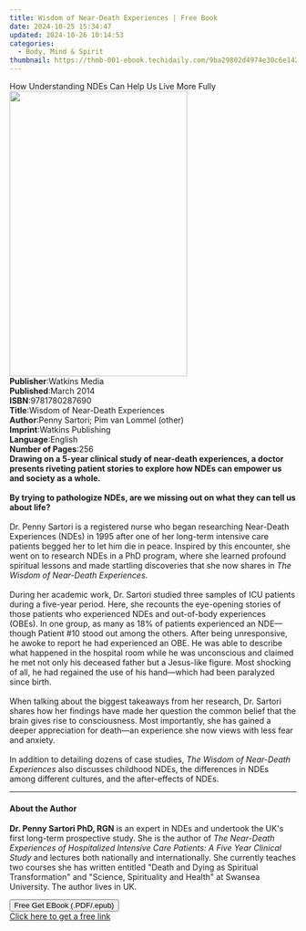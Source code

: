 ```yaml
---
title: Wisdom of Near-Death Experiences | Free Book
date: 2024-10-25 15:34:47
updated: 2024-10-26 10:14:53
categories:
  - Body, Mind & Spirit
thumbnail: https://thmb-001-ebook.techidaily.com/9ba29802d4974e30c6e14280f6add9e8dd760b814e61de60754054361c53a3a9.jpg
---
```

<main id="book-container">
  <div class="flex flex-col">
    <div class="book-brief flex-1 py-6 px-4 sm:p-6 md:py-10 md:px-8">
      <!-- brief-->
      <div class="book-brief-main">
        How Understanding NDEs Can Help Us Live More Fully
      </div>
    </div>
    <div
      class="book-meta-info flex-1 grid gap-4 col-start-1 col-end-3 row-start-1 sm:mb-6 sm:grid-cols-4 lg:gap-6 lg:col-start-2 lg:row-end-6 lg:row-span-6 lg:mb-0"
    >
      <div
        class="book-meta-info-left place-content-center mt-4 p-4 text-sm leading-6 col-start-2 col-span-2 dark:text-slate-400"
      >
        <img
          class="w-full h-500 object-cover rounded-lg sm:h-255 sm:col-span-2 lg:col-span-full"
          src="https://img-001-ebook.techidaily.com/53311bf8a465ac1ba4f3d2488f41007f8bb838dedd75309a03001ba2de166dca.jpg"
          alt=""
          width="312"
          height="500"
        />
      </div>
      <div
        class="book-meta-info-right mt-2 col-start-1 row-start-2 col-span-3 self-center"
      >
        <!-- meta data  -->
        <div class="flex flex-col px-4 md:px-8">
          <div class="flex-1">
            <strong>Publisher</strong>:<span class="px-2">Watkins Media</span>
          </div>
          <div class="flex-1">
            <strong>Published</strong>:<span class="px-2">March 2014</span>
          </div>
          <div class="flex-1">
            <strong>ISBN</strong>:<span class="px-2">9781780287690</span>
          </div>
          <div class="flex-1">
            <strong>Title</strong>:<span class="px-2"
              >Wisdom of Near-Death Experiences</span
            >
          </div>
          <div class="flex-1">
            <strong>Author</strong>:<span class="px-2"
              >Penny Sartori; Pim van Lommel (other)</span
            >
          </div>
          <div class="flex-1">
            <strong>Imprint</strong>:<span class="px-2"
              >Watkins Publishing</span
            >
          </div>
          <div class="flex-1">
            <strong>Language</strong>:<span class="px-2">English</span>
          </div>
          <div class="flex-1">
            <strong>Number of Pages</strong>:<span class="px-2">256</span>
          </div>
        </div>
      </div>
    </div>
    <div class="book-description flex-1 py-6 px-4 sm:p-6 md:py-10 md:px-8">
      <div class="book-description-main">
        <div accordion-content="" id="description">
          <b
            >Drawing on a 5-year clinical study of near-death experiences, a
            doctor presents riveting patient stories to explore how NDEs can
            empower us and society as a whole.</b
          ><br /><b></b><br /><b
            >By trying to pathologize NDEs, are we missing out on what they can
            tell us about life?</b
          ><br />&nbsp;<br />Dr. Penny Sartori is a registered nurse who began
          researching Near-Death Experiences (NDEs) in 1995 after one of her
          long-term intensive care patients begged her to let him die in peace.
          Inspired by this encounter, she went on to research NDEs in a PhD
          program,&nbsp;where she learned profound spiritual lessons and made
          startling discoveries that she now shares in
          <i>The Wisdom of Near-Death Experiences</i>.<br /><br />During her
          academic work, Dr. Sartori studied three samples of ICU patients
          during a five-year period. Here, she recounts the eye-opening stories
          of those patients who experienced NDEs and out-of-body experiences
          (OBEs). In one group, as many as 18% of patients experienced an
          NDE—though Patient #10 stood out among the others. After being
          unresponsive, he awoke to report he had experienced an OBE. He was
          able to describe what happened in the hospital room while he was
          unconscious and claimed he met not only his deceased father but a
          Jesus-like figure. Most shocking of all, he had regained the use of
          his hand—which had been paralyzed since birth.<br /><br />When talking
          about the biggest takeaways from her research, Dr. Sartori shares how
          her findings have made her question the common belief that the brain
          gives rise to consciousness. Most importantly, she has gained a deeper
          appreciation for death—an experience she now views with less fear and
          anxiety.<br /><br />In addition to detailing dozens of case studies,
          <i>The Wisdom of Near-Death Experiences</i> also discusses childhood
          NDEs, the differences in NDEs among different cultures, and the
          after-effects of NDEs.
        </div>
        <div class="accordion-fader"></div>
      </div>
    </div>
    <div class="book-excerpts flex-1 py-6 px-4 sm:p-6 md:py-10 md:px-8">
      <!-- excerpts-->
      <div class="book-excerpts-main">
        <hr />
        <h4 class="placeholder placeholder-heading">
          <span>About the Author</span>
        </h4>
        <p>
          <b>Dr. Penny Sartori PhD, RGN</b> is an expert in NDEs and undertook
          the UK's first long-term prospective study. She is the author of
          <i
            >The Near-Death Experiences of Hospitalized Intensive Care Patients:
            A Five Year Clinical Study</i
          >
          and lectures both nationally and internationally. She currently
          teaches two courses she has written entitled "Death and Dying as
          Spiritual Transformation" and "Science, Spirituality and Health" at
          Swansea University. The author lives in UK.
        </p>
      </div>
    </div>
    <div
      class="book-about-author flex-1 py-6 px-4 sm:p-6 md:py-10 md:px-8"
    ></div>
    <div class="book-free-get flex-1 py-6 px-4 sm:p-6 md:py-10 md:px-8">
      <button
        id="btn-free-get"
        class="bg-blue-500 hover:bg-blue-700 text-white font-bold py-2 px-4 rounded"
      >
        Free Get EBook (.PDF/.epub)
      </button>
      <div id="countdown-display" class="px-2 text-lg mt-2"></div>
      <a
        id="free-link"
        class="hidden bg-blue-500 hover:bg-blue-700 text-white font-bold py-2 px-4 rounded"
        href="https://www.ebooks.com/en-us/book/1596150/wisdom-of-near-death-experiences/penny-sartori/"
        target="_blank"
        >Click here to get a free link</a
      >
    </div>
    <script>
      let countdownTime = 0;
      let countdownInterval = null;
      document
        .getElementById('btn-free-get')
        .addEventListener('click', startCountdown);
      function startCountdown() {
        countdownTime = new Date().getTime() + 60000 * 3;
        countdownInterval = setInterval(updateCountdown, 1000);
        document.getElementById('btn-free-get').disabled = true;
        document
          .getElementById('btn-free-get')
          .classList.add('bg-gray-500', 'cursor-not-allowed');
      }
      function updateCountdown() {
        let currentTime = new Date().getTime();
        let timeLeft = countdownTime - currentTime;
        let secondsLeft = Math.floor(timeLeft / 1000);
        document.getElementById('countdown-display').innerHTML =
          `Remaining time: ${secondsLeft} seconds.`;
        if (secondsLeft <= 0) {
          clearInterval(countdownInterval);
          document.getElementById('btn-free-get').classList.add('hidden');
          document.getElementById('free-link').classList.remove('hidden');
          document.getElementById('countdown-display').innerHTML = '';
        }
      }
    </script>
  </div>
</main>
